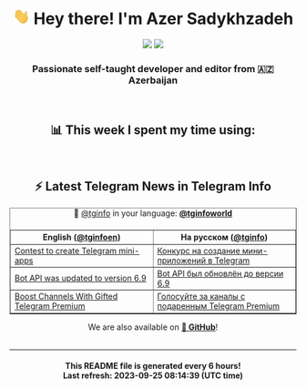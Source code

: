 <div align="center">
	<div>
		<h1>
      <img src="./assets/hi.gif" width="30px"> Hey there! I'm Azer Sadykhzadeh
    </h1>
    <img height="18" src="https://komarev.com/ghpvc/?username=sadykhzadeh&label=Views&color=2081c1&style=flat-square" />
		<a href="https://wakatime.com/Azer"> <img height="18" src="https://wakatime.com/badge/user/f80ae27a-c328-426f-a381-bc84136e2dd6.svg" /> </a>
    <h3>
      Passionate self-taught developer and editor from 🇦🇿 Azerbaijan
    </h3>
  </div>
  <br>

<h2>📊 This week I spent my time using:</h2>

<!--START_SECTION:waka-->
<!--END_SECTION:waka-->

<br>

<h2>⚡️ Latest Telegram News in Telegram Info</h2>
  <table border>
		<tr>
			<th width="50%">English (<a href="https://t.me/tginfoen">@tginfoen</a>)</th>
			<th>На русском (<a href="https://t.me/tginfo">@tginfo</a>)</th>
		</tr>
		<caption>🚩 <a href="https://t.me/tginfo">@tginfo</a> in your language: <a href="https://t.me/tginfoworld"><b>@tginfoworld</b></a><caption/>
  <tr><td><a href="https://t.me/tginfoen/1736">Contest to create Telegram mini-apps</a></td>
    <td><a href="https://t.me/tginfo/3781">Конкурс на создание мини-приложений в Telegram</a></td></tr><tr><td><a href="https://t.me/tginfoen/1735">Bot API was updated to version 6.9</a></td>
    <td><a href="https://t.me/tginfo/3780">Bot API был обновлён до версии 6.9</a></td></tr><tr><td><a href="https://t.me/tginfoen/1734">Boost Channels With Gifted Telegram Premium</a></td>
    <td><a href="https://t.me/tginfo/3779">Голосуйте за каналы с подаренным Telegram Premium</a></td></tr>
</table>
We are also available on <a href="https://github.com/tginfo"><b>🐙 GitHub</b></a>!
</div>

<br>
<hr>
<h4 align="center">This README file is generated <b>every 6 hours</b>!</br>Last refresh: <b>2023-09-25 08:14:39 (UTC time)</b></h4>
